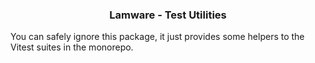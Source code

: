 <div align="center">
  <h3>Lamware - Test Utilities</h3>
</div>

You can safely ignore this package, it just provides some helpers to the Vitest suites in the monorepo.
